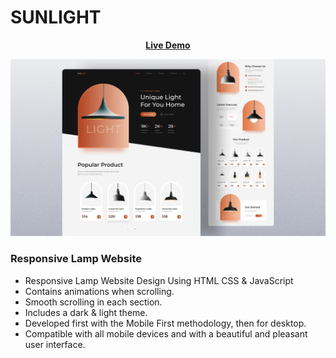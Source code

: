 # SUNLIGHT



<div align = 'center'>

<a href="https://adnan-bhaldar.github.io/Sushi"><strong>Live Demo</strong></a>

![preview img](/preview.png)
</div>

### Responsive Lamp Website

- Responsive Lamp Website Design Using HTML CSS & JavaScript
- Contains animations when scrolling.
- Smooth scrolling in each section.
- Includes a dark & light theme.
- Developed first with the Mobile First methodology, then for desktop.
- Compatible with all mobile devices and with a beautiful and pleasant user interface.
